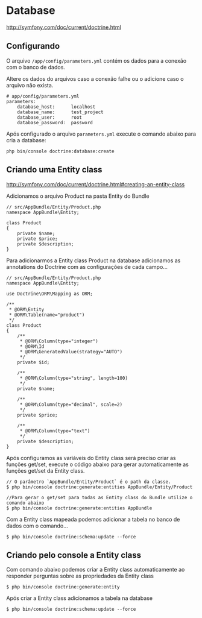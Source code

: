 # Database

http://symfony.com/doc/current/doctrine.html

## Configurando

O arquivo `/app/config/parameters.yml` contém os dados para a conexão com o banco de dados.

Altere os dados do arquivos caso a conexão falhe ou o adicione caso o arquivo não exista.

    # app/config/parameters.yml
    parameters:
        database_host:      localhost
        database_name:      test_project
        database_user:      root
        database_password:  password

Após configurado o arquivo `parameters.yml` execute o comando abaixo para cria a database:

    php bin/console doctrine:database:create



## Criando uma Entity class

http://symfony.com/doc/current/doctrine.html#creating-an-entity-class

Adicionamos o arquivo Product na pasta Entity do Bundle

    // src/AppBundle/Entity/Product.php
    namespace AppBundle\Entity;

    class Product
    {
        private $name;
        private $price;
        private $description;
    }

Para adicionarmos a Entity class Product na database adicionamos as annotations do Doctrine 
com as configurações de cada campo...

    // src/AppBundle/Entity/Product.php
    namespace AppBundle\Entity;

    use Doctrine\ORM\Mapping as ORM;

    /**
     * @ORM\Entity
     * @ORM\Table(name="product")
     */
    class Product
    {
        /**
         * @ORM\Column(type="integer")
         * @ORM\Id
         * @ORM\GeneratedValue(strategy="AUTO")
         */
        private $id;

        /**
         * @ORM\Column(type="string", length=100)
         */
        private $name;

        /**
         * @ORM\Column(type="decimal", scale=2)
         */
        private $price;

        /**
         * @ORM\Column(type="text")
         */
        private $description;
    }

Após configuramos as variáveis do Entity class será preciso criar as funções get/set, execute o 
código abaixo para gerar automaticamente as funções get/set da Entity class.

    // O parâmetro `AppBundle/Entity/Product` é o path da classe.
    $ php bin/console doctrine:generate:entities AppBundle/Entity/Product

    //Para gerar o get/set para todas as Entity class do Bundle utilize o comando abaixo
    $ php bin/console doctrine:generate:entities AppBundle

Com a Entity class mapeada podemos adicionar a tabela no banco de dados com o comando...

    $ php bin/console doctrine:schema:update --force



## Criando pelo console a Entity class

Com comando abaixo podemos criar a Entity class automaticamente ao responder perguntas sobre 
as propriedades da Entity class

    $ php bin/console doctrine:generate:entity

Após criar a Entity class adicionamos a tabela na database

    $ php bin/console doctrine:schema:update --force


